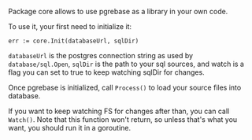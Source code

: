 Package core allows to use pgrebase as a library in your own code.

To use it, your first need to initialize it:

    err := core.Init(databaseUrl, sqlDir)

`databaseUrl` is the postgres connection string as used by
`database/sql.Open`, `sqlDir` is the path to your sql sources, and watch is
a flag you can set to true to keep watching sqlDir for changes.

Once pgrebase is initialized, call `Process()` to load your source files
into database.

If you want to keep watching FS for changes after than, you can call
`Watch()`. Note that this function won't return, so unless that's what you
want, you should run it in a goroutine.

